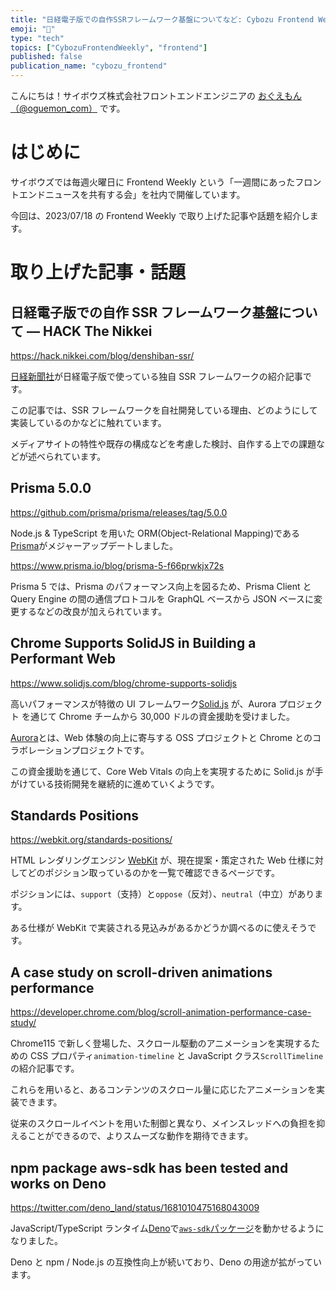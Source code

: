 ```yaml
---
title: "日経電子版での自作SSRフレームワーク基盤についてなど: Cybozu Frontend Weekly (2023-07-18号)"
emoji: "📰"
type: "tech"
topics: ["CybozuFrontendWeekly", "frontend"]
published: false
publication_name: "cybozu_frontend"
---
```


こんにちは！サイボウズ株式会社フロントエンドエンジニアの [おぐえもん（@oguemon_com）](https://twitter.com/oguemon_com) です。

# はじめに

サイボウズでは毎週火曜日に Frontend Weekly という「一週間にあったフロントエンドニュースを共有する会」を社内で開催しています。

今回は、2023/07/18 の Frontend Weekly で取り上げた記事や話題を紹介します。

# 取り上げた記事・話題

## 日経電子版での自作 SSR フレームワーク基盤について — HACK The Nikkei

https://hack.nikkei.com/blog/denshiban-ssr/

[日経新聞社](https://www.nikkei.com/)が日経電子版で使っている独自 SSR フレームワークの紹介記事です。

この記事では、SSR フレームワークを自社開発している理由、どのようにして実装しているのかなどに触れています。

メディアサイトの特性や既存の構成などを考慮した検討、自作する上での課題などが述べられています。

## Prisma 5.0.0

https://github.com/prisma/prisma/releases/tag/5.0.0

Node.js & TypeScript を用いた ORM(Object-Relational Mapping)である[Prisma](https://www.prisma.io/)がメジャーアップデートしました。

https://www.prisma.io/blog/prisma-5-f66prwkjx72s

Prisma 5 では、Prisma のパフォーマンス向上を図るため、Prisma Client と Query Engine の間の通信プロトコルを GraphQL ベースから JSON ベースに変更するなどの改良が加えられています。

## Chrome Supports SolidJS in Building a Performant Web

https://www.solidjs.com/blog/chrome-supports-solidjs

高いパフォーマンスが特徴の UI フレームワーク[Solid.js](https://www.solidjs.com/) が、Aurora プロジェクト を通じて Chrome チームから 30,000 ドルの資金援助を受けました。

[Aurora](https://developer.chrome.com/aurora/)とは、Web 体験の向上に寄与する OSS プロジェクトと Chrome とのコラボレーションプロジェクトです。

この資金援助を通じて、Core Web Vitals の向上を実現するために Solid.js が手がけている技術開発を継続的に進めていくようです。

## Standards Positions

https://webkit.org/standards-positions/

HTML レンダリングエンジン [WebKit](https://webkit.org/) が、現在提案・策定された Web 仕様に対してどのポジション取っているのかを一覧で確認できるページです。

ポジションには、`support`（支持）と`oppose`（反対）、`neutral`（中立）があります。

ある仕様が WebKit で実装される見込みがあるかどうか調べるのに使えそうです。

## A case study on scroll-driven animations performance

https://developer.chrome.com/blog/scroll-animation-performance-case-study/

Chrome115 で新しく登場した、スクロール駆動のアニメーションを実現するための CSS プロパティ`animation-timeline` と JavaScript クラス`ScrollTimeline` の紹介記事です。

これらを用いると、あるコンテンツのスクロール量に応じたアニメーションを実装できます。

従来のスクロールイベントを用いた制御と異なり、メインスレッドへの負担を抑えることができるので、よりスムーズな動作を期待できます。

## npm package aws-sdk has been tested and works on Deno

https://twitter.com/deno_land/status/1681010475168043009

JavaScript/TypeScript ランタイム[Deno](https://deno.land/)で[`aws-sdk`パッケージ](https://www.npmjs.com/package/aws-sdk)を動かせるようになりました。

Deno と npm / Node.js の互換性向上が続いており、Deno の用途が拡がっています。
